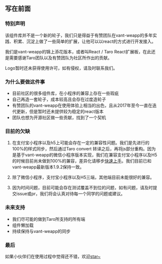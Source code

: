 ## 写在前面


### 特别声明
  该组件库并不是一个新的轮子，我们只是得益于有赞团队在vant-weapp的多年实践、积累、沉淀上做了一些简单的扩展，让他可以以react的方式进行开发接入。

  我们是vant-weapp的锦上添花版本，或者叫React / Taro React扩展板，在此还是需要感谢Taro团队以及有赞团队为社区所作出的贡献。

  Logo暂时还未获得使用许可，如有侵权，请及时联系我们。

### 为什么要做这件事

* 目前社区的很多组件库，在小程序的兼容上存在一些瑕疵
* 自己再造一套轮子，成本较高且会存在过度造轮子
* 有赞团队的vant-weapp在使用体验上相当的出色，且从2017年至今一直在迭代更新，但是暂时还未提供较为稳定的react版本
* 团队也想为开源社区做一些贡献，找到了一个契机


### 目前的欠缺

1. 在支付宝小程序以及h5上可能会存在一定的兼容性问题。我们是先进行的100%的样式同步，然后通过Taro convert 转译之后，再将js部分重构。因为是基于vant-weapp的微信小程序版本实现，我们在兼容支付宝小程序以及H5的时候目前尚未做到100%的兼容，差异化请移步[快速上手](https://antmjs.github.io/vantui/#/quickstart)。我们目前已和vant-weapp最新版本1.9.2保持一致。

2. 除了微信小程序，支付宝小程序以及H5三端，其他端目前未能很好的兼容。

3. 因为时间问题，目前可能会存在测试覆盖不到位的问题，如有问题，请及时提交issue或pr，我们将会认真对待每一个同学的问题或建议。

### 未来支持

* 我们尽可能的做到Taro所支持的所有端
* 组件懒加载
* 持续保持与vant-weapp的同步

### 最后
  如果小伙伴们在使用过程中觉得还不错，欢迎[star~](https://github.com/AntmJS/vantui)